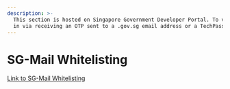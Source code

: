 ```yaml
---
description: >-
  This section is hosted on Singapore Government Developer Portal. To view, log
  in via receiving an OTP sent to a .gov.sg email address or a TechPass account.
---
```


# SG-Mail Whitelisting

[Link to SG-Mail Whitelisting](https://docs.developer.tech.gov.sg/docs/postman-sgdp-guide/sgmail-whitelisting)
